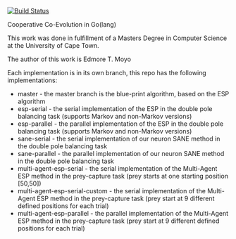[![Build Status](https://travis-ci.com/edmore/cooperative-coevolution.svg?token=qCqiUCDFN1395pnZuyJY&branch=master)](https://magnum.travis-ci.com/edmore/cooperative-coevolution)

Cooperative Co-Evolution in Go(lang)

This work was done in fulfillment of a Masters Degree in Computer Science at the University of Cape Town.

The author of this work is Edmore T. Moyo

Each implementation is in its own branch, this repo has the following implementations:

- master - the master branch is the blue-print algorithm, based on the ESP algorithm
- esp-serial - the serial implementation of the ESP in the double pole balancing task (supports Markov and non-Markov versions)
- esp-parallel - the parallel implementation of the ESP in the double pole balancing task  (supports Markov and non-Markov versions)
- sane-serial - the serial implementation of our neuron SANE method in the double pole balancing task
- sane-parallel - the parallel implementation of our neuron SANE method in the double pole balancing task
-  multi-agent-esp-serial - the serial implementation of the Multi-Agent ESP method in the prey-capture task (prey starts at one starting position [50,50])
- multi-agent-esp-serial-custom - the serial implementation of the Multi-Agent ESP method in the prey-capture task (prey start at 9 different defined positions for each trial)
- multi-agent-esp-parallel - the parallel implementation of the Multi-Agent ESP method in the prey-capture task (prey start at 9 different defined positions for each trial)

